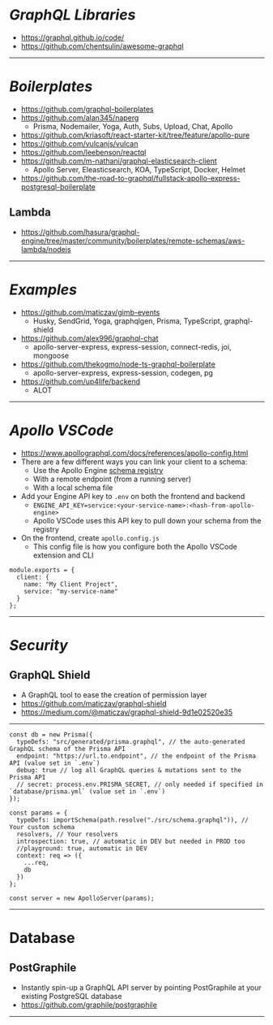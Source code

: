 # _GraphQL Libraries_

- https://graphql.github.io/code/
- https://github.com/chentsulin/awesome-graphql

---

# _Boilerplates_

- https://github.com/graphql-boilerplates
- https://github.com/alan345/naperg
  - Prisma, Nodemailer, Yoga, Auth, Subs, Upload, Chat, Apollo
- https://github.com/kriasoft/react-starter-kit/tree/feature/apollo-pure
- https://github.com/vulcanjs/vulcan
- https://github.com/leebenson/reactql
- https://github.com/m-nathani/graphql-elasticsearch-client
  - Apollo Server, Eleasticsearch, KOA, TypeScript, Docker, Helmet
- https://github.com/the-road-to-graphql/fullstack-apollo-express-postgresql-boilerplate

## Lambda

- https://github.com/hasura/graphql-engine/tree/master/community/boilerplates/remote-schemas/aws-lambda/nodejs

---

# _Examples_

- https://github.com/maticzav/gimb-events
  - Husky, SendGrid, Yoga, graphqlgen, Prisma, TypeScript, graphql-shield
- https://github.com/alex996/graphql-chat
  - apollo-server-express, express-session, connect-redis, joi, mongoose
- https://github.com/thekogmo/node-ts-graphql-boilerplate
  - apollo-server-express, express-session, codegen, pg
- https://github.com/up4life/backend
  - ALOT

---

# _Apollo VSCode_

- https://www.apollographql.com/docs/references/apollo-config.html
- There are a few different ways you can link your client to a schema:
  - Use the Apollo Engine [schema registry](https://www.apollographql.com/docs/platform/schema-registry.html)
  - With a remote endpoint (from a running server)
  - With a local schema file
- Add your Engine API key to `.env` on both the frontend and backend
  - `ENGINE_API_KEY=service:<your-service-name>:<hash-from-apollo-engine>`
  - Apollo VSCode uses this API key to pull down your schema from the registry
- On the frontend, create `apollo.config.js`
  - This config file is how you configure both the Apollo VSCode extension and CLI

```
module.exports = {
  client: {
    name: "My Client Project",
    service: "my-service-name"
  }
};
```

---

# _Security_

## GraphQL Shield

- A GraphQL tool to ease the creation of permission layer
- https://github.com/maticzav/graphql-shield
- https://medium.com/@maticzav/graphql-shield-9d1e02520e35

---

```
const db = new Prisma({
  typeDefs: "src/generated/prisma.graphql", // the auto-generated GraphQL schema of the Prisma API
  endpoint: "https://url.to.endpoint", // the endpoint of the Prisma API (value set in `.env`)
  debug: true // log all GraphQL queries & mutations sent to the Prisma API
  // secret: process.env.PRISMA_SECRET, // only needed if specified in `database/prisma.yml` (value set in `.env`)
});

const params = {
  typeDefs: importSchema(path.resolve("./src/schema.graphql")), // Your custom schema
  resolvers, // Your resolvers
  introspection: true, // automatic in DEV but needed in PROD too
  //playground: true, automatic in DEV
  context: req => ({
    ...req,
    db
  })
};

const server = new ApolloServer(params);
```

---

# Database

## PostGraphile

- Instantly spin-up a GraphQL API server by pointing PostGraphile at your existing PostgreSQL database
- https://github.com/graphile/postgraphile

---
